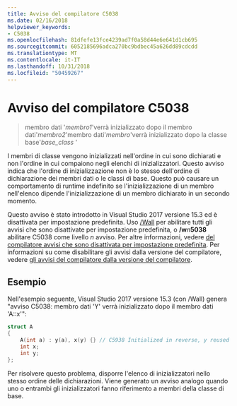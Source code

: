 ```yaml
---
title: Avviso del compilatore C5038
ms.date: 02/16/2018
helpviewer_keywords:
- C5038
ms.openlocfilehash: 81dfefe13fce4239ad7f0a58d44e6e641d1cb695
ms.sourcegitcommit: 6052185696adca270bc9bdbec45a626dd89cdcdd
ms.translationtype: MT
ms.contentlocale: it-IT
ms.lasthandoff: 10/31/2018
ms.locfileid: "50459267"
---
```

# <a name="compiler-warning-c5038"></a>Avviso del compilatore C5038

> membro dati '*membro1*'verrà inizializzato dopo il membro dati'*membro2*'membro dati'*membro*'verrà inizializzato dopo la classe base'*base_class* '

I membri di classe vengono inizializzati nell'ordine in cui sono dichiarati e non l'ordine in cui compaiono negli elenchi di inizializzatori. Questo avviso indica che l'ordine di inizializzazione non è lo stesso dell'ordine di dichiarazione dei membri dati o le classi di base. Questo può causare un comportamento di runtime indefinito se l'inizializzazione di un membro nell'elenco dipende l'inizializzazione di un membro dichiarato in un secondo momento.

Questo avviso è stato introdotto in Visual Studio 2017 versione 15.3 ed è disattivata per impostazione predefinita. Uso [/Wall](../../build/reference/compiler-option-warning-level.md) per abilitare tutti gli avvisi che sono disattivate per impostazione predefinita, o __/w__*n*__5038__ abilitare C5038 come livello *n* avviso. Per altre informazioni, vedere [del compilatore avvisi che sono disattivata per impostazione predefinita](../../preprocessor/compiler-warnings-that-are-off-by-default.md). Per informazioni su come disabilitare gli avvisi dalla versione del compilatore, vedere [gli avvisi del compilatore dalla versione del compilatore](compiler-warnings-by-compiler-version.md).

## <a name="example"></a>Esempio

Nell'esempio seguente, Visual Studio 2017 versione 15.3 (con /Wall) genera "avviso C5038: membro dati 'Y' verrà inizializzato dopo il membro dati 'A::x'":

```cpp
struct A
{
    A(int a) : y(a), x(y) {} // C5938 Initialized in reverse, y reused
    int x;
    int y;
};
```

Per risolvere questo problema, disporre l'elenco di inizializzatori nello stesso ordine delle dichiarazioni. Viene generato un avviso analogo quando uno o entrambi gli inizializzatori fanno riferimento a membri della classe di base.
